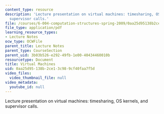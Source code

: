 ```yaml
---
content_type: resource
description: 'Lecture presentation on virtual machines: timesharing, OS kernels, and
  supervisor calls.'
file: /courses/6-004-computation-structures-spring-2009/0aa25d95138b2ce13c989cf40faa7f5d_MIT6_004s09_lec18.pdf
file_type: application/pdf
learning_resource_types:
- Lecture Notes
ocw_type: OCWFile
parent_title: Lecture Notes
parent_type: CourseSection
parent_uid: 3b03b526-e292-49fb-1e00-40434460010b
resourcetype: Document
title: Virtual Machines
uid: 0aa25d95-138b-2ce1-3c98-9cf40faa7f5d
video_files:
  video_thumbnail_file: null
video_metadata:
  youtube_id: null
---
```

Lecture presentation on virtual machines: timesharing, OS kernels, and supervisor calls.

